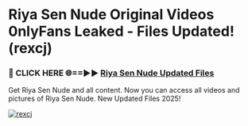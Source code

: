 # Riya Sen Nude Original Videos 0nlyFans Leaked - Files Updated! (rexcj)

<h3>🔴 CLICK HERE 🌐==►► <a href="https://tinyurl.com/4mcuefdz" rel="nofollow">Riya Sen Nude Updated Files</a></h3>

Get Riya Sen Nude and all content. Now you can access all videos and pictures of Riya Sen Nude. New Updated Files 2025!

[![rexcj](https://i.imgur.com/StAQSOY.gif)](https://tinyurl.com/4mcuefdz)
